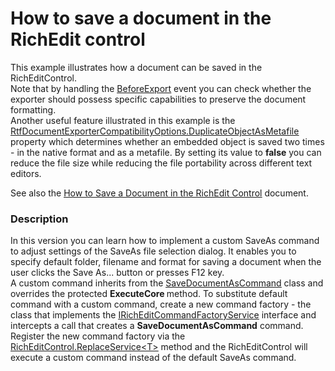 # How to save a document in the RichEdit control


<p>This example illustrates how a document can be saved in the RichEditControl. <br />
Note that by handling the <a href="http://documentation.devexpress.com/#WindowsForms/DevExpressXtraRichEditRichEditControl_BeforeExporttopic"><u>BeforeExport</u></a> event you can check whether the exporter should possess specific capabilities to preserve the document formatting. <br />
Another useful feature illustrated in this example is the <a href="http://documentation.devexpress.com/#CoreLibraries/DevExpressXtraRichEditExportRtfDocumentExporterCompatibilityOptions_DuplicateObjectAsMetafiletopic"><u>RtfDocumentExporterCompatibilityOptions.DuplicateObjectAsMetafile</u></a> property which determines whether an embedded object is saved two times - in the native format and as a metafile. By setting its value to <strong>false</strong> you can reduce the file size while reducing the file portability across different text editors.</p><p>See also the <a href="http://documentation.devexpress.com/#WindowsForms/CustomDocument5889"><u>How to Save a Document in the RichEdit Control</u></a> document.</p>


<h3>Description</h3>

<p>In this version you can learn how to implement a custom SaveAs command to adjust settings of the SaveAs file selection dialog. It enables you to specify default folder, filename and format for saving a document when the user clicks the Save As... button or presses F12 key.<br />
A custom command inherits from the <a href="http://documentation.devexpress.com/#CoreLibraries/clsDevExpressXtraRichEditCommandsSaveDocumentAsCommandtopic"><u>SaveDocumentAsCommand</u></a> class and overrides the protected <strong>ExecuteCore</strong><strong> </strong>method. To substitute default command with a custom command, create a new command factory - the class that implements the <a href="http://documentation.devexpress.com/#CoreLibraries/clsDevExpressXtraRichEditServicesIRichEditCommandFactoryServicetopic"><u>IRichEditCommandFactoryService</u></a> interface and intercepts a call that creates a <strong>SaveDocumentAsCommand</strong> command. Register the new command factory via the <a href="http://documentation.devexpress.com/#WindowsForms/DevExpressXtraRichEditRichEditControl_ReplaceService[T]topic"><u>RichEditControl.ReplaceService&lt;T&gt;</u></a> method and the RichEditControl will execute a custom command instead of the default SaveAs command.</p>

<br/>



